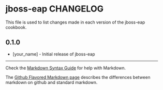 jboss-eap CHANGELOG
===================

This file is used to list changes made in each version of the jboss-eap cookbook.

0.1.0
-----
- [your_name] - Initial release of jboss-eap

- - -
Check the [Markdown Syntax Guide](http://daringfireball.net/projects/markdown/syntax) for help with Markdown.

The [Github Flavored Markdown page](http://github.github.com/github-flavored-markdown/) describes the differences between markdown on github and standard markdown.

